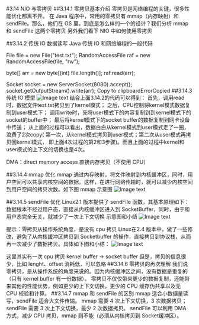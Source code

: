 #3.14 NIO 与零拷贝
##3.14.1 零拷贝基本介绍
零拷贝是网络编程的关键，很多性能优化都离不开。
在 Java 程序中，常用的零拷贝有 mmap（内存映射）和 sendFile。那么，他们在 OS 里，到底是怎么样的一个的设计？我们分析 mmap 和 sendFile 这两个零拷贝
另外我们看下 NIO 中如何使用零拷贝


##3.14.2 传统 IO 数据读写
Java 传统 IO 和网络编程的一段代码

File file = new File("test.txt");
RandomAccessFile raf = new RandomAccessFile(file, "rw");

byte[] arr = new byte[(int) file.length()];
raf.read(arr);

Socket socket = new ServerSocket(8080).accept();
socket.getOutputStream().write(arr);
Copy to clipboardErrorCopied
##3.14.3 传统 IO 模型
![Image text](https://dongzl.github.io/netty-handbook/_media/chapter03/chapter03_17.png)
结合上面3.14.2的代码可以得到：
首先，调用read时，数据文件test.txt拷贝到了kernel模式；
之后，CPU控制将kernel模式数据复制到user模式下；
调用write时，先将user模式下的内容复制到到kernel模式下的socket的buffer中；
最后将kernel模式下的socket buffer的数据复制到网卡设备中传送；
从上面的过程可以看出，数据白白从kernel模式到user模式走了一圈，浪费了2次copy(
第一次，从kernel模式拷贝到user模式；第二次从user模式再拷贝回kernel模式，
即上面4次过程的第2和3步骤)。而且上面的过程中kernel和user模式的上下文的切换也是4次。

DMA：direct memory access 直接内存拷贝（不使用 CPU）

##3.14.4 mmap 优化
mmap 通过内存映射，将文件映射到内核缓冲区，同时，用户空间可以共享内核空间的数据。这样，在进行网络传输时，就可以减少内核空间到用户空间的拷贝次数。如下图
mmap 示意图
![Image text](https://dongzl.github.io/netty-handbook/_media/chapter03/chapter03_18.png)

##3.14.5 sendFile 优化
Linux2.1 版本提供了 sendFile 函数，其基本原理如下：数据根本不经过用户态，直接从内核缓冲区进入到 SocketBuffer，同时，由于和用户态完全无关，就减少了一次上下文切换
示意图和小结
![Image text](https://dongzl.github.io/netty-handbook/_media/chapter03/chapter03_19.png)


提示：零拷贝从操作系统角度，是没有 cpu 拷贝
Linux在2.4 版本中，做了一些修改，避免了从内核缓冲区拷贝到 Socketbuffer 的操作，直接拷贝到协议栈，从而再一次减少了数据拷贝。具体如下图和小结：
![Image text](https://dongzl.github.io/netty-handbook/_media/chapter03/chapter03_20.png)


这里其实有一次 cpu 拷贝 kernel buffer -> socket buffer 但是，拷贝的信息很少，比如 lenght、offset 消耗低，可以忽略
##3.14.6 零拷贝的再次理解
我们说零拷贝，是从操作系统的角度来说的。因为内核缓冲区之间，没有数据是重复的（只有 kernel buffer 有一份数据）。
零拷贝不仅仅带来更少的数据复制，还能带来其他的性能优势，例如更少的上下文切换，更少的 CPU 缓存伪共享以及无 CPU 校验和计算。
##3.14.7 mmap 和 sendFile 的区别
mmap 适合小数据量读写，sendFile 适合大文件传输。
mmap 需要 4 次上下文切换，3 次数据拷贝；sendFile 需要 3 次上下文切换，最少 2 次数据拷贝。
sendFile 可以利用 DMA 方式，减少 CPU 拷贝，mmap 则不能（必须从内核拷贝到 Socket缓冲区）。